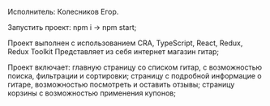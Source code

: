 Исполнитель: Колесников Егор.

Запустить проект: npm i -> npm start;

Проект выполнен с использованием CRA, TypeScript, React, Redux, Redux Toolkit
Представляет из себя интернет магазин гитар;

Проект включает: главную страницу со списком гитар, с возможностью поиска, фильтрации и сортировки;
                 страницу с подробной информацие о гитаре, возможностью посмотреть и оставить отзывы;
                 страницу корзины с возможностью применения купонов;

